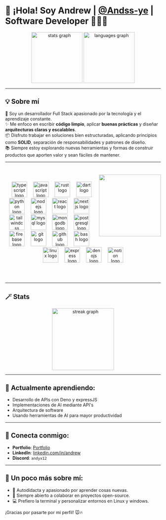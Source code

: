 # 👋 ¡Hola! Soy Andrew | [@Andss-ye](https://github.com/Andss-ye) | Software Developer 🧑🏻‍💻

<div align="center">
    <img src="https://github-readme-stats.vercel.app/api?username=Andss-ye&hide_title=false&hide_rank=false&show_icons=true&include_all_commits=true&count_private=true&disable_animations=false&theme=radical&locale=en&hide_border=false&order=1" height="165" alt="stats graph"  />
    <img src="https://github-readme-stats.vercel.app/api/top-langs?username=Andss-ye&locale=en&hide_title=false&layout=compact&card_width=320&langs_count=6&theme=radical&hide_border=false&order=2" height="165" alt="languages graph"  />
</div>

---

## 💡 Sobre mí

🎯 Soy un desarrollador Full Stack apasionado por la tecnología y el aprendizaje constante.  
✨ Me enfoco en escribir **código limpio**, aplicar **buenas prácticas** y diseñar **arquitecturas claras y escalables**.  
📦 Disfruto trabajar en soluciones bien estructuradas, aplicando principios como **SOLID**, separación de responsabilidades y patrones de diseño.  
📚 Siempre estoy explorando nuevas herramientas y formas de construir productos que aporten valor y sean fáciles de mantener.

---

###

<!-- <img align="right" height="200" src="https://i.pinimg.com/736x/76/d6/27/76d6278b02cbad2cd81a0469b1495af7.jpg"  /> 
<div align="right">
<img height="300" src="https://i.pinimg.com/originals/6f/9c/3b/6f9c3b274ca5a8e3fbbb2b4ef131c686.gif"  />
</div> -->
###

<br clear="both">

<img align="right" height="200" src="https://i.pinimg.com/originals/6f/9c/3b/6f9c3b274ca5a8e3fbbb2b4ef131c686.gif" />

###

<div align="center">
  <img width="12" />
  <img src="https://skillicons.dev/icons?i=ts" height="50" alt="typescript logo"  />
  <img width="12" />
  <img src="https://skillicons.dev/icons?i=js" height="50" alt="javascript logo"  />
  <img width="12" />
  <img src="https://skillicons.dev/icons?i=rust" height="50" alt="rust logo"  />
  <img width="12" />
  <img src="https://skillicons.dev/icons?i=dart" height="50" alt="dart logo"  />
  <img width="12" />
  <img src="https://skillicons.dev/icons?i=py" height="50" alt="python logo"  />
  <img width="12" />
  <img src="https://skillicons.dev/icons?i=nodejs" height="50" alt="nodejs logo"  />
  <img width="12" />
  <img src="https://skillicons.dev/icons?i=react" height="50" alt="react logo"  />
  <img width="12" />
  <img src="https://skillicons.dev/icons?i=nextjs" height="50" alt="nextjs logo"  />
  <img width="12" />
  <img src="https://skillicons.dev/icons?i=tailwind" height="50" alt="tailwindcss logo"  />
  <img width="12" />
  <img src="https://skillicons.dev/icons?i=mysql" height="50" alt="mysql logo"  />
  <img width="12" />
  <img src="https://skillicons.dev/icons?i=mongodb" height="50" alt="mongodb logo"  />
  <img width="12" />
  <img src="https://skillicons.dev/icons?i=postgres" height="50" alt="postgresql logo"  />
  <img width="12" />
  <img src="https://skillicons.dev/icons?i=firebase" height="50" alt="firebase logo"  />
  <img width="12" />
  <img src="https://skillicons.dev/icons?i=git" height="50" alt="git logo"  />
  <img width="12" />
  <img src="https://skillicons.dev/icons?i=github" height="50" alt="github logo"  />
  <img width="12" />
  <!-- aca va el npm -->

  <img src="https://skillicons.dev/icons?i=bash" height="50" alt="bash logo"  />
  <img width="12" />
  <img src="https://skillicons.dev/icons?i=linux" height="50" alt="linux logo"  />
  <img width="12" />
  <img src="https://skillicons.dev/icons?i=express" height="50" alt="express logo"  />
  <img width="12" />
  <img src="https://skillicons.dev/icons?i=deno" height="50" alt="denojs logo"  />
  <img width="12" />
  <img src="https://skillicons.dev/icons?i=notion" height="50" alt="notion logo"  />
</div>

###

<br clear="both">

###
---
## 🪄 Stats 

<div align="center">
  <img src="https://streak-stats.demolab.com?user=Andss-ye&locale=en&mode=daily&theme=radical&hide_border=false&border_radius=5&order=3" height="200" alt="streak graph"  />
</div>

---

## 🌱 Actualmente aprendiendo:
- Desarrollo de APIs con Deno y expressJS  
- Implementaciones de AI mediante API's
- Arquitectura de software
- Usando herramientas de AI para mayor productividad

---

## 💼 Conecta conmigo:
- **Portfolio**: [Portfolio](https://andrew-portfolio-uwu.netlify.app/)
- **LinkedIn**: [linkedin.com/in/andrew](https://www.linkedin.com/in/andr%C3%A9s-rodriguez-499363211?lipi=urn%3Ali%3Apage%3Ad_flagship3_profile_view_base_contact_details%3BhUX2M0lmRWK9QT3AxaCKDA%3D%3D) 
- **Discord**: `andyx12`  

---

## 💬 Un poco más sobre mí:
- 🚀 Autodidacta y apasionado por aprender cosas nuevas.  
- 🤝 Siempre abierto a colaborar en proyectos open-source.
- 💻 Prefiero la terminal y personalizar entornos en Linux y windows.  

¡Gracias por pasarte por mi perfil! 🐭🔥
